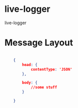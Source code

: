 live-logger
===========

live-logger





Message Layout
===========
```JSON

    {
        head: {
            contentType: 'JSON'
        },

        body: {
            //some stuff
        }

    }

```